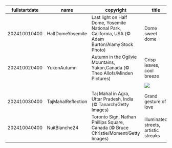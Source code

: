 |fullstartdate|name|copyright|title|image|
|--|--|--|--|--|
202410010400|HalfDomeYosemite|Last light on Half Dome, Yosemite National Park, California, USA (© Adam Burton/Alamy Stock Photo)|Dome sweet dome|![](/en-CA/2024/10/202410010400HalfDomeYosemite.jpg)|
202410020400|YukonAutumn|Autumn in the Ogilvie Mountains, Yukon,Canada (© Theo Allofs/Minden Pictures)|Crisp leaves, cool breeze|![](/en-CA/2024/10/202410020400YukonAutumn.jpg)|
||||![](/en-CA/2024/10/.jpg)|
202410030400|TajMahalReflection|Taj Mahal in Agra, Uttar Pradesh, India (© Tanarch/Getty Images)|Grand gesture of love|![](/en-CA/2024/10/202410030400TajMahalReflection.jpg)|
202410040400|NuitBlanche24|Toronto Sign, Nathan Phillips Square, Canada (© Bruce Christie/Moment/Getty Images)|Illuminated streets, artistic streaks|![](/en-CA/2024/10/202410040400NuitBlanche24.jpg)|
